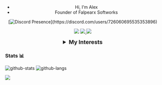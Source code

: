 <div align="center">

- Hi, I’m Alex
- Founder of Falpearx Softworks

[![Discord Presence](https://lanyard.cnrad.dev//api/726060695535353896?theme=dark&bg=809ecf&animated=false&hideDiscrim=true&borderRadius=30px&idleMessage=Probably%20doing%20something%20else...)](https://discord.com/users/726060695535353896)

</div>
<h3My accounts;</h3>
<p align="center">
   <a href="https://discord.com/users/726060695535353896" target"blank_"><img src="https://img.shields.io/badge/discord%20-7289DA.svg?&style=for-the-badge&logo=discord&logoColor=white"></a>
    <a href="https://github.com/DeveloperAlex0" target"blank_"><img src="https://img.shields.io/badge/GitHub%20-191717.svg?&style=for-the-badge&logo=github&logoColor=white">
</a>
  <a href="https://open.spotify.com/user/do4yp0t5u6qafs4gza2flcwvb" target"blank_"><img src="https://img.shields.io/badge/Spotify%20-1ed760.svg?&style=for-the-badge&logo=spotify&logoColor=white"></a>

<details align="center">
  <summary style="font-weight: bold; font-size: 18px">My Interests</summary>
 <code><img height="20" src="https://raw.githubusercontent.com/github/explore/80688e429a7d4ef2fca1e82350fe8e3517d3494d/topics/php/php.png"></code>
   <code><img height="20" src="https://raw.githubusercontent.com/github/explore/80688e429a7d4ef2fca1e82350fe8e3517d3494d/topics/nodejs/nodejs.png"></code>
   <code><img height="20" src="https://raw.githubusercontent.com/github/explore/80688e429a7d4ef2fca1e82350fe8e3517d3494d/topics/python/python.png"></code>
   <code><img height="20" src="https://raw.githubusercontent.com/github/explore/80688e429a7d4ef2fca1e82350fe8e3517d3494d/topics/visual-studio-code/visual-studio-code.png"></code>
   <code><img height="20" src="https://raw.githubusercontent.com/github/explore/80688e429a7d4ef2fca1e82350fe8e3517d3494d/topics/lua/lua.png"></code>
   
</details>


<p align="center">
  <a href="DeveloperAlex0.png"/></a>
</p>

### Stats 📊

![github-stats](https://github-readme-stats.vercel.app/api?username=falpearx&theme=tokyonight&show_icons=true&line_height=33)
![github-langs](https://github-readme-stats.vercel.app/api/top-langs/?username=falpearx&langs_count=4&theme=tokyonight&line_height=35&hide=cmake)

![](https://komarev.com/ghpvc/?username=falpearx&style=plastic&color=brightgreen)


<!--
<div align="center">


- Hi, I’m Alex
- Lua Scripter since 2016.
- Im currently learning html and js.
- All my projects are licensed. 

[![Discord Presence](https://lanyard-profile-readme.vercel.app/api/726060695535353899?theme=dark&bg=000000)](https://discord.com/users/726060695535353899)

<img src="https://komarev.com/ghpvc/?username=Alex&label=Numbers%20of%20visitors&color=0b04c7" alt="juywvm" />

</div>
<h3My accounts;</h3>
<p align="center">
   <a href="https://discord.com/users/726060695535353899" target"blank_"><img src="https://img.shields.io/badge/discord%20-7289DA.svg?&style=for-the-badge&logo=discord&logoColor=white"></a>
    <a href="https://github.com/DeveloperAlex0" target"blank_"><img src="https://img.shields.io/badge/GitHub%20-191717.svg?&style=for-the-badge&logo=github&logoColor=white">
</a>
   <a href="https://steamcommunity.com/id/" target"blank_"><img src="https://img.shields.io/badge/steam%20-171a21.svg?&style=for-the-badge&logo=steam&logoColor=white"></a>
<a href="https://open.spotify.com/user/" target"blank_"><img src="https://img.shields.io/badge/Spotify%20-1ed760.svg?&style=for-the-badge&logo=spotify&logoColor=white"></a>

<details align="center">
  <summary style="font-weight: bold; font-size: 18px">My Interests</summary>
 <code><img height="20" src="https://raw.githubusercontent.com/github/explore/80688e429a7d4ef2fca1e82350fe8e3517d3494d/topics/javascript/javascript.png"></code>
   <code><img height="20" src="https://raw.githubusercontent.com/github/explore/80688e429a7d4ef2fca1e82350fe8e3517d3494d/topics/nodejs/nodejs.png"></code>
   <code><img height="20" src="https://raw.githubusercontent.com/github/explore/80688e429a7d4ef2fca1e82350fe8e3517d3494d/topics/python/python.png"></code>
   <code><img height="20" src="https://raw.githubusercontent.com/github/explore/80688e429a7d4ef2fca1e82350fe8e3517d3494d/topics/visual-basic/visual-basic.png"></code>
 <code><img height="20" src="https://raw.githubusercontent.com/github/explore/80688e429a7d4ef2fca1e82350fe8e3517d3494d/topics/arduino/arduino.png"></code>
   <code><img height="20" src="https://raw.githubusercontent.com/github/explore/80688e429a7d4ef2fca1e82350fe8e3517d3494d/topics/visual-studio-code/visual-studio-code.png"></code>
   <code><img height="20" src="https://raw.githubusercontent.com/github/explore/80688e429a7d4ef2fca1e82350fe8e3517d3494d/topics/lua/lua.png"></code>
   
</details>
-->


<!--
### Project Hightlights ⭐

- ![Sigma Linux](link)
- ![libmem](link)
- ![AssaultCube Multihack](link)
- ![Half-Life Source Multihack](link)
- ![Half-Life 2 Multihack](link)



<!--
### Hi there 👋

- Im Alex


## Github Stats

<table><tr><td valign="top" width="50%">

<img src="https://github-readme-stats.vercel.app/api?username=DeveloperAlex0&show_icons=true&count_private=true&hide_border=true" align="left" style="width: 100%" />

</td><td valign="top" width="50%">

<img src="https://github-readme-stats.vercel.app/api/top-langs/?username=DeveloperAlex0&hide_border=true&layout=compact&hide=rescript" align="left" style="width: 100%"/>

</td></tr></table>

![](https://komarev.com/ghpvc/?username=DeveloperAlex0&style=plastic)
-->
